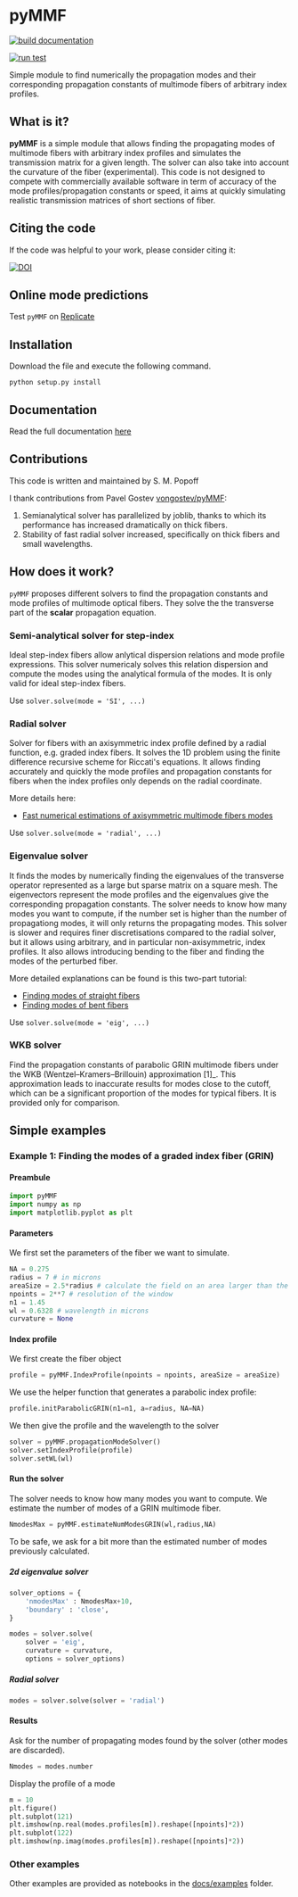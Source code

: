 # pyMMF

[![build documentation](https://github.com/wavefrontshaping/pyMMF/actions/workflows/build_docs.yml/badge.svg)](https://github.com/wavefrontshaping/pyMMF/actions/workflows/build_docs.yml)

[![run test](https://github.com/wavefrontshaping/pyMMF/actions/workflows/run_tests.yaml/badge.svg)](https://github.com/wavefrontshaping/pyMMF/actions/workflows/run_tests.yaml)

Simple module to find numerically the propagation modes and their corresponding propagation constants
of multimode fibers of arbitrary index profiles.

## What is it?

**pyMMF** is a simple module that allows finding the propagating modes of multimode fibers with arbitrary index profiles and simulates the transmission matrix for a given length.
The solver can also take into account the curvature of the fiber (experimental).
This code is not designed to compete with commercially available software in term of accuracy of the mode profiles/propagation constants or speed, it aims at quickly simulating realistic transmission matrices of short sections of fiber.

## Citing the code

If the code was helpful to your work, please consider citing it:

[![DOI](https://zenodo.org/badge/148702831.svg)](https://zenodo.org/badge/latestdoi/148702831)

## Online mode predictions

Test `pyMMF` on [Replicate](https://replicate.com/wavefrontshaping/pymmf)

## Installation

Download the file and execute the following command.

```shell
python setup.py install
```

## Documentation

Read the full documentation [here](https://wavefrontshaping.github.io/pyMMF/)

## Contributions

This code is written and maintained by S. M. Popoff

I thank contributions from Pavel Gostev [vongostev/pyMMF](https://github.com/vongostev/pyMMF):

1. Semianalytical solver has parallelized by joblib, thanks to which its performance has increased dramatically on thick fibers.
2. Stability of fast radial solver increased, specifically on thick fibers and small wavelengths.

## How does it work?

`pyMMF` proposes different solvers to find the propagation constants and mode profiles of multimode optical fibers.
They solve the the transverse part of the **scalar** propagation equation.

### Semi-analytical solver for step-index

Ideal step-index fibers allow anlytical dispersion relations and mode profile expressions.
This solver numericaly solves this relation dispersion and compute the modes using the analytical formula of the modes.
It is only valid for ideal step-index fibers.

Use `solver.solve(mode = 'SI', ...)`

### Radial solver

Solver for fibers with an axisymmetric index profile defined by a radial function,
e.g. graded index fibers.
It solves the 1D problem using the finite difference recursive scheme for Riccati's equations.
It allows finding accurately and quickly the mode profiles and propagation constants for fibers
when the index profiles only depends on the radial coordinate.

More details here:

- [Fast numerical estimations of axisymmetric multimode fibers modes](https://www.wavefrontshaping.net/post/id/66)

Use `solver.solve(mode = 'radial', ...)`

### Eigenvalue solver

It finds the modes by numerically finding the eigenvalues of the transverse operator represented as a large but sparse matrix on a square mesh.
The eigenvectors represent the mode profiles and the eigenvalues give the corresponding propagation constants.
The solver needs to know how many modes you want to compute, if the number set is higher than the number of propagationg modes, it will only returns the propagating modes.
This solver is slower and requires finer discretisations compared to the radial solver, but it allows using arbitrary,
and in particular non-axisymmetric, index profiles.
It also allows introducing bending to the fiber and finding the modes of the perturbed fiber.

More detailed explanations can be found is this two-part tutorial:

- [Finding modes of straight fibers](https://www.wavefrontshaping.net/post/id/3)
- [Finding modes of bent fibers](https://www.wavefrontshaping.net/post/id/4)

Use `solver.solve(mode = 'eig', ...)`

### WKB solver

Find the propagation constants of parabolic GRIN multimode fibers under the WKB (Wentzel–Kramers–Brillouin) approximation [1]\_.
This approximation leads to inaccurate results for modes close to the cutoff,
which can be a significant proportion of the modes for typical fibers.
It is provided only for comparison.

## Simple examples

### Example 1: Finding the modes of a graded index fiber (GRIN)

#### Preambule

```python
import pyMMF
import numpy as np
import matplotlib.pyplot as plt
```

#### Parameters

We first set the parameters of the fiber we want to simulate.

```python
NA = 0.275
radius = 7 # in microns
areaSize = 2.5*radius # calculate the field on an area larger than the diameter of the fiber
npoints = 2**7 # resolution of the window
n1 = 1.45
wl = 0.6328 # wavelength in microns
curvature = None
```

#### Index profile

We first create the fiber object

```python
profile = pyMMF.IndexProfile(npoints = npoints, areaSize = areaSize)
```

We use the helper function that generates a parabolic index profile:

```python
profile.initParabolicGRIN(n1=n1, a=radius, NA=NA)
```

We then give the profile and the wavelength to the solver

```python
solver = pyMMF.propagationModeSolver()
solver.setIndexProfile(profile)
solver.setWL(wl)
```

#### Run the solver

The solver needs to know how many modes you want to compute.
We estimate the number of modes of a GRIN multimode fiber.

```python
NmodesMax = pyMMF.estimateNumModesGRIN(wl,radius,NA)
```

To be safe, we ask for a bit more than the estimated number of modes previously calculated.

##### 2d eigenvalue solver

```python
solver_options = {
    'nmodesMax' : NmodesMax+10,
    'boundary' : 'close',
}

modes = solver.solve(
    solver = 'eig',
    curvature = curvature,
    options = solver_options)
```

##### Radial solver

```python
modes = solver.solve(solver = 'radial')
```

#### Results

Ask for the number of propagating modes found by the solver (other modes are discarded).

```python
Nmodes = modes.number
```

Display the profile of a mode

```python
m = 10
plt.figure()
plt.subplot(121)
plt.imshow(np.real(modes.profiles[m]).reshape([npoints]*2))
plt.subplot(122)
plt.imshow(np.imag(modes.profiles[m]).reshape([npoints]*2))
```

### Other examples

Other examples are provided as notebooks in the [docs/examples](docs/examples/) folder.

